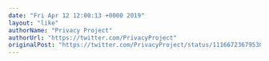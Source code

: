 ```yaml
---
date: "Fri Apr 12 12:00:13 +0000 2019"
layout: "like"
authorName: "Privacy Project"
authorUrl: "https://twitter.com/PrivacyProject"
originalPost: "https://twitter.com/PrivacyProject/status/1116672367953096705"
---
```

